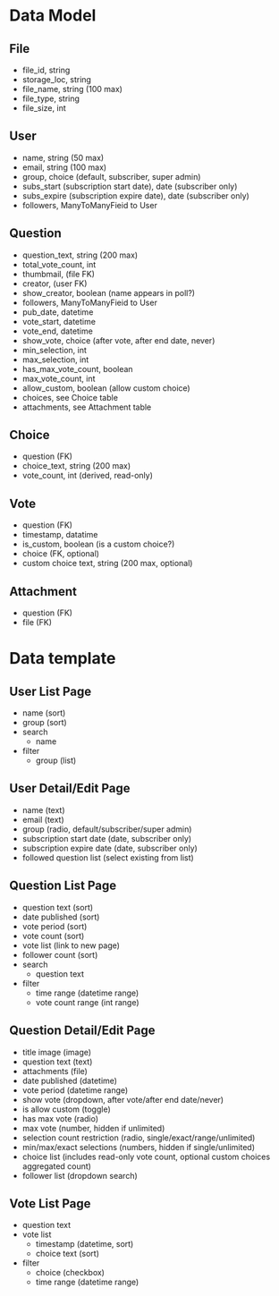 # Data Model

## File

- file_id, string
- storage_loc, string
- file_name, string (100 max)
- file_type, string
- file_size, int

## User

- name, string (50 max)
- email, string (100 max)
- group, choice (default, subscriber, super admin)
- subs_start (subscription start date), date (subscriber only)
- subs_expire (subscription expire date), date (subscriber only)
- followers, ManyToManyFieid to User

## Question

- question_text, string (200 max)
- total_vote_count, int
- thumbmail, (file FK)
- creator, (user FK)
- show_creator, boolean (name appears in poll?)
- followers, ManyToManyFieid to User
- pub_date, datetime
- vote_start, datetime
- vote_end, datetime
- show_vote, choice (after vote, after end date, never)
- min_selection, int
- max_selection, int
- has_max_vote_count, boolean
- max_vote_count, int
- allow_custom, boolean (allow custom choice)
- choices, see Choice table
- attachments, see Attachment table

## Choice

- question (FK)
- choice_text, string (200 max)
- vote_count, int (derived, read-only)

## Vote

- question (FK)
- timestamp, datatime
- is_custom, boolean (is a custom choice?)
- choice (FK, optional)
- custom choice text, string (200 max, optional)

## Attachment

- question (FK)
- file (FK)


# Data template

## User List Page

- name (sort)
- group (sort)
- search
    - name
- filter
    - group (list)

## User Detail/Edit Page

- name (text)
- email (text)
- group (radio, default/subscriber/super admin)
- subscription start date (date, subscriber only)
- subscription expire date (date, subscriber only)
- followed question list (select existing from list)

## Question List Page

- question text (sort)
- date published (sort)
- vote period (sort)
- vote count (sort)
- vote list (link to new page)
- follower count (sort)
- search
    - question text
- filter
    - time range (datetime range)
    - vote count range (int range)

## Question Detail/Edit Page

- title image (image)
- question text (text)
- attachments (file)
- date published (datetime)
- vote period (datetime range)
- show vote (dropdown, after vote/after end date/never)
- is allow custom (toggle)
- has max vote (radio)
- max vote (number, hidden if unlimited)
- selection count restriction (radio, single/exact/range/unlimited)
- min/max/exact selections (numbers, hidden if single/unlimited)
- choice list (includes read-only vote count, optional custom choices aggregated count)
- follower list (dropdown search)

## Vote List Page

- question text
- vote list
    - timestamp (datetime, sort)
    - choice text (sort)
- filter 
    - choice (checkbox)
    - time range (datetime range)
